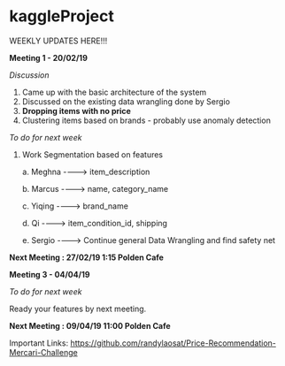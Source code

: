 # kaggleProject

WEEKLY UPDATES HERE!!! 

__Meeting 1 - 20/02/19__

_Discussion_

1. Came up with the basic architecture of the system
2. Discussed on the existing data wrangling done by Sergio 
3. __Dropping items with no price__
4. Clustering items based on brands - probably use anomaly detection

_To do for next week_

1. Work Segmentation based on features

    a. Meghna ----> item_description
    
    b. Marcus ----> name, category_name
    
    c. Yiqing ----> brand_name
    
    d. Qi     ----> item_condition_id, shipping
    
    e. Sergio ----> Continue general Data Wrangling and find safety net
   
__Next Meeting : 27/02/19 1:15 Polden Cafe__    



__Meeting 3 - 04/04/19__

_To do for next week_

Ready your features by next meeting.

__Next Meeting : 09/04/19 11:00 Polden Cafe__






Important Links:
https://github.com/randylaosat/Price-Recommendation-Mercari-Challenge



